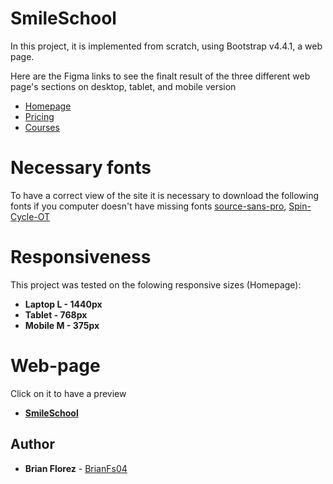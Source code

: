 # SmileSchool

In this project, it is implemented from scratch, using Bootstrap v4.4.1, a web page.

Here are the Figma links to see the finalt result of the three different web page's sections on desktop, tablet, and mobile version

-   [Homepage](https://www.figma.com/file/bj82pkIeQisNkrEZM2a0Cw/SmileSchool-Homepage)
-   [Pricing](https://www.figma.com/file/ACpRBiYZhhYRyEpx90nWwc/SmileSchool-Pricing)
-   [Courses](https://www.figma.com/file/ixxX9rmPaN5HVzHRcCoeQe/SmileSchool-Courses)

# Necessary fonts

To have a correct view of the site it is necessary to download the following fonts if you computer doesn't have missing fonts [source-sans-pro](https://www.fontsquirrel.com/fonts/source-sans-pro), [Spin-Cycle-OT](https://www.fontsquirrel.com/fonts/Spin-Cycle-OT)

# Responsiveness

This project was tested on the folowing responsive sizes (Homepage):

-   **Laptop L - 1440px**
-   **Tablet - 768px**
-   **Mobile M - 375px**

# Web-page

Click on it to have a preview

-   [**SmileSchool**](https://smileschool.netlify.app/)

## Author

-   **Brian Florez** - [BrianFs04](https://github.com/BrianFs04)
